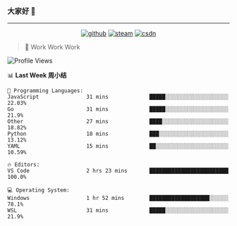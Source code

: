 ### 大家好 👋

___

<p align="center">
  <a href="https://bigkjp97.github.io/"><img src="https://img.shields.io/badge/-GitPage-lightgrey" alt="github"></a>
  <a href="https://steamcommunity.com/id/bigkjp/"><img src="https://img.shields.io/badge/-Steam-black" alt="steam"></a>
  <a href="https://blog.csdn.net/qq_38986088"><img src="https://img.shields.io/badge/CSDN-cf000e" alt="csdn"></a>
</p>

> 🧟 Work Work Work

<!--START_SECTION:kjp readme-->
![Profile Views](http://img.shields.io/badge/Mi%20Amigos%E2%99%82%EF%B8%8F-0-ff69b4)

📊 **Last Week 周小结** 

```text
💬 Programming Languages: 
JavaScript               31 mins             █████░░░░░░░░░░░░░░░░░░░░   22.03% 
Go                       31 mins             █████░░░░░░░░░░░░░░░░░░░░   21.9% 
Other                    27 mins             ████░░░░░░░░░░░░░░░░░░░░░   18.82% 
Python                   18 mins             ███░░░░░░░░░░░░░░░░░░░░░░   13.12% 
YAML                     15 mins             ██░░░░░░░░░░░░░░░░░░░░░░░   10.59%

🔥 Editors: 
VS Code                  2 hrs 23 mins       █████████████████████████   100.0%

💻 Operating System: 
Windows                  1 hr 52 mins        ███████████████████░░░░░░   78.1% 
WSL                      31 mins             █████░░░░░░░░░░░░░░░░░░░░   21.9%

```


<!--END_SECTION:kjp readme-->

<!--
**bigkjp97/bigkjp97** is a ✨ _special_ ✨ repository because its `README.md` (this file) appears on your GitHub profile.

Here are some ideas to get you started:

- 🔭 I’m currently working on ...
- 🌱 I’m currently learning ...
- 👯 I’m looking to collaborate on ...
- 🤔 I’m looking for help with ...
- 💬 Ask me about ...
- 📫 How to reach me: ...
- 😄 Pronouns: ...
- ⚡ Fun fact: ... -->
